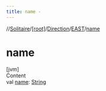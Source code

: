 ```yaml
---
title: name -
---
```

//[Solitaire](../../../index.md)/[[root]](../../index.md)/[Direction](../index.md)/[EAST](index.md)/[name](name.md)



# name  
[jvm]  
Content  
val [name](name.md): [String](https://kotlinlang.org/api/latest/jvm/stdlib/kotlin/-string/index.html)  



